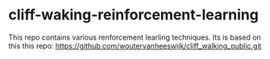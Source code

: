 # cliff-waking-reinforcement-learning
This repo contains various renforcement learling techniques. Its is based on this this repo: https://github.com/woutervanheeswijk/cliff_walking_public.git
